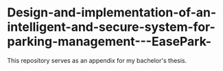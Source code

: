 # Design-and-implementation-of-an-intelligent-and-secure-system-for-parking-management---EasePark-
This repository serves as an appendix for my bachelor's thesis.
